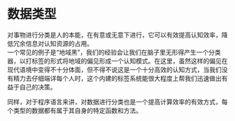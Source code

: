 # 数据类型

对事物进行分类是人的本能，在有意或无意下进行，它可以有效提高认知效率，降低冗余信息对认知资源的占用。   
一个常见的例子是“地域黑”，我们的经验会让我们在脑子里无形得产生一个分类器，以打标签的形式将地域的偏见形成一个认知模式。在这里，虽然这样的偏见在现代语境中变得不十分体面，但不得不说这是一个十分高效的认知方式，当我们没有精力去仔细端详每个人时，这个内建的标签系统能很大程度上帮我们迅速做出有益于自己的决策。

  
同样，对于程序语言来讲，对数据进行分类也是一个提高计算效率的有效方式，每个类型的数据都有属于其自身的特定函数和方法。

